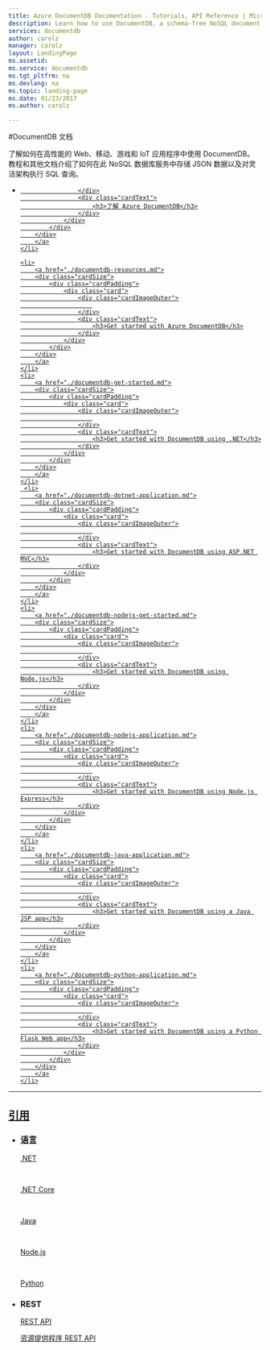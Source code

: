 ```yaml
---
title: Azure DocumentDB Documentation - Tutorials, API Reference | Microsoft Docs
description: Learn how to use DocumentDB, a schema-free NoSQL document database. Tutorials show how to integrate with apps and use SQL queries on JSON documents.
services: documentdb
author: carolz
manager: carolz
layout: LandingPage
ms.assetid:	
ms.service: documentdb
ms.tgt_pltfrm: na
ms.devlang: na
ms.topic: landing-page
ms.date: 01/23/2017
ms.author: carolz

---
```


#<a name="documentdb-documentation"></a>DocumentDB 文档

了解如何在高性能的 Web、移动、游戏和 IoT 应用程序中使用 DocumentDB。 教程和其他文档介绍了如何在此 NoSQL 数据库服务中存储 JSON 数据以及对灵活架构执行 SQL 查询。

<ul class="panelContent cardsFTitle">
     <li>
        <a href="./documentdb-introduction.md">
        <div class="cardSize">
            <div class="cardPadding">
                <div class="card">
                    <div class="cardImageOuter">
                       
                    </div>
                    <div class="cardText">
                        <h3>了解 Azure DocumentDB</h3>
                    </div>
                </div>
            </div>
        </div>
        </a>
    </li>

    <li>
        <a href="./documentdb-resources.md">
        <div class="cardSize">
            <div class="cardPadding">
                <div class="card">
                    <div class="cardImageOuter">
                        
                    </div>
                    <div class="cardText">
                        <h3>Get started with Azure DocumentDB</h3>
                    </div>
                </div>
            </div>
        </div>
        </a>
    </li>
    <li>
        <a href="./documentdb-get-started.md">
        <div class="cardSize">
            <div class="cardPadding">
                <div class="card">
                    <div class="cardImageOuter">
                        
                    </div>
                    <div class="cardText">
                        <h3>Get started with DocumentDB using .NET</h3>
                    </div>
                </div>
            </div>
        </div>
        </a>
    </li>
     <li>
        <a href="./documentdb-dotnet-application.md">
        <div class="cardSize">
            <div class="cardPadding">
                <div class="card">
                    <div class="cardImageOuter">
                        
                    </div>
                    <div class="cardText">
                        <h3>Get started with DocumentDB using ASP.NET MVC</h3>
                    </div>
                </div>
            </div>
        </div>
        </a>
    </li>
    <li>
        <a href="./documentdb-nodejs-get-started.md">
        <div class="cardSize">
            <div class="cardPadding">
                <div class="card">
                    <div class="cardImageOuter">
                        
                    </div>
                    <div class="cardText">
                        <h3>Get started with DocumentDB using Node.js</h3>
                    </div>
                </div>
            </div>
        </div>
        </a>
    </li>
    <li>
        <a href="./documentdb-nodejs-application.md">
        <div class="cardSize">
            <div class="cardPadding">
                <div class="card">
                    <div class="cardImageOuter">
                        
                    </div>
                    <div class="cardText">
                        <h3>Get started with DocumentDB using Node.js Express</h3>
                    </div>
                </div>
            </div>
        </div>
        </a>
    </li>
    <li>
        <a href="./documentdb-java-application.md">
        <div class="cardSize">
            <div class="cardPadding">
                <div class="card">
                    <div class="cardImageOuter">
                        
                    </div>
                    <div class="cardText">
                        <h3>Get started with DocumentDB using a Java JSP app</h3>
                    </div>
                </div>
            </div>
        </div>
        </a>
    </li>
    <li>
        <a href="./documentdb-python-application.md">
        <div class="cardSize">
            <div class="cardPadding">
                <div class="card">
                    <div class="cardImageOuter">
                        
                    </div>
                    <div class="cardText">
                        <h3>Get started with DocumentDB using a Python Flask Web app</h3>
                    </div>
                </div>
            </div>
        </div>
        </a>
    </li>

</ul>

---

<h2>引用</h2>
<ul class="panelContent cardsW">
    <li>
        <div class="cardSize">
            <div class="cardPadding">
                <div class="card">
                    <div class="cardText">
                        <h3>语言</h3>
                        <p><a href="./documentdb-sdk-dotnet.md">.NET</a></p>
                        <p><a href="./documentdb-sdk-dotnet-core.md">.NET Core</a></p>
                        <p><a href="./documentdb-sdk-java.md">Java</a></p>
                        <p><a href="./documentdb-sdk-node.md">Node.js</a></p>
                        <p><a href="./documentdb-sdk-java.md">Python</a></p>
                    </div>
                </div>
            </div>
        </div>
    </li>
    <li>
        <div class="cardSize">
            <div class="cardPadding">
                <div class="card">
                    <div class="cardText">
                        <h3>REST</h3>
                        <p><a href="https://docs.microsoft.com/rest/api/documentdb/">REST API</a></p>
                        <p><a href="https://docs.microsoft.com/rest/api/documentdbresourceprovider/">资源提供程序 REST API</a></p>
                    </div>
                </div>
            </div>
        </div>
    </li>
</ul>